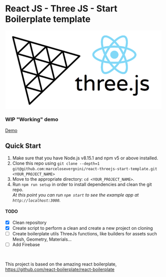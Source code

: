 # React JS - Three JS - Start Boilerplate template

<img src="/docs/logo.png" alt="react three js boilerplate banner" align="center" />

<br />

### WIP "Working" demo
[Demo](https://marcelosevergnini.github.io/react-threejs-start-template/)

## Quick Start

1.  Make sure that you have Node.js v8.15.1 and npm v5 or above installed.
2.  Clone this repo using `git clone --depth=1 git@github.com:marcelosevergnini/react-threejs-start-template.git <YOUR_PROJECT_NAME>`
3.  Move to the appropriate directory: `cd <YOUR_PROJECT_NAME>`.<br />
4.  Run `npm run setup` in order to install dependencies and clean the git repo.<br />
    _At this point you can run `npm start` to see the example app at `http://localhost:3000`._


#### TODO

- [x] Clean repository 
- [x] Create script to perform a clean and create a new project on cloning
- [ ] Create boilerplate utils ThreeJs functions, like builders for assets such Mesh, Geometry, Materials...
- [ ] Add Firebase 

<br />

This project is based on the amazing react boilerplate, https://github.com/react-boilerplate/react-boilerplate 

